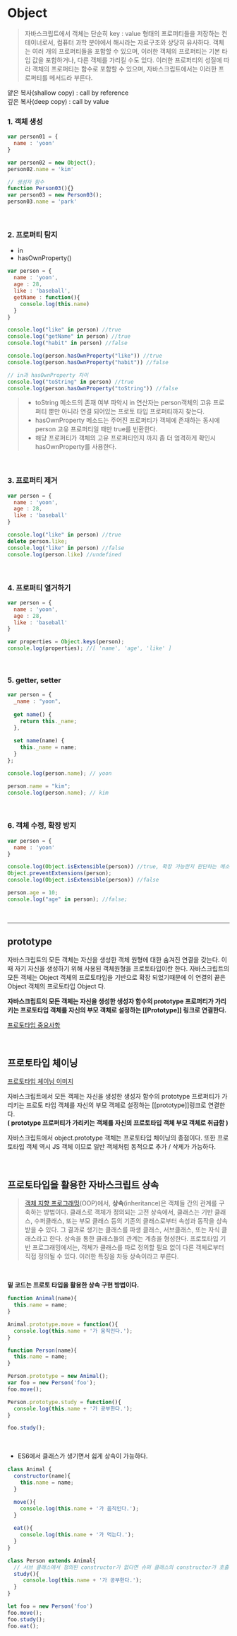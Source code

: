 # Object

> 자바스크립트에서 객체는 단순히 key : value 형태의 프로퍼티들을 저장하는 컨테이너로서, 컴퓨터 과학 분야에서 해시라는 자료구조와 상당히 유사하다. 객체는 여러 개의 프로퍼티들을 포함할 수 있으며, 이러한 객체의 프로퍼티는 기본 타입 값을 포함하거나, 다른 객체를 가리킬 수도 있다. 이러한 프로퍼티의 성질에 따라 객체의 프로퍼티는 함수로 포함할 수 있으며, 자바스크립트에서는 이러한 프로퍼티를 메서드라 부른다.

얕은 복사(shallow copy) : call by reference  
깊은 복사(deep copy) : call by value

### 1. 객체 생성

```javascript
var person01 = {
  name : 'yoon'
}

var person02 = new Object();
person02.name = 'kim'

// 생성자 함수
function Person03(){}
var person03 = new Person03();
person03.name = 'park'
```
<br/>

### 2. 프로퍼티 탐지

- in
- hasOwnProperty()

```javascript
var person = {
  name : 'yoon',
  age : 28,
  like : 'baseball',
  getName : function(){
    console.log(this.name)
  } 
}

console.log("like" in person) //true
console.log("getName" in person) //true
console.log("habit" in person) //false

console.log(person.hasOwnProperty("like")) //true
console.log(person.hasOwnProperty("habit")) //false

// in과 hasOwnProperty 차이
console.log("toString" in person) //true
console.log(person.hasOwnProperty("toString")) //false
```

> - toString 메소드의 존재 여부 파악시 in 연산자는 person객체의 고유 프로퍼티 뿐만 아니라 연결 되어있는 프로토 타입 프로퍼티까지 찾는다. 
> - hasOwnProperty 메소드는 주어진 프로퍼티가 객체에 존재하는 동시에 person 고유 프로퍼티일 때만 true를 반환한다.
> - 해당 프로퍼티가 객체의 고유 프로퍼티인지 까지 좀 더 엄격하게 확인시 hasOwnProperty를 사용한다.

<br/>

### 3. 프로퍼티 제거

```javascript
var person = {
  name : 'yoon',
  age : 28,
  like : 'baseball'
}

console.log("like" in person) //true
delete person.like;
console.log("like" in person) //false
console.log(person.like) //undefined
```

<br/>

### 4. 프로퍼티 열거하기

```javascript
var person = {
  name : 'yoon',
  age : 28,
  like : 'baseball'
}

var properties = Object.keys(person);
console.log(properties); //[ 'name', 'age', 'like' ]
```

<br/>

### 5.  getter, setter

```javascript
var person = {
  _name : "yoon",
  
  get name() {
    return this._name;
  },
  
  set name(name) {
    this._name = name;
  }
};

console.log(person.name); // yoon

person.name = "kim";
console.log(person.name); // kim
```

<br/>

### 6. 객체 수정, 확장 방지

```javascript
var person = {
  name : 'yoon'
}

console.log(Object.isExtensible(person)) //true, 확장 가능한지 판단하는 메소드
Object.preventExtensions(person);
console.log(Object.isExtensible(person)) //false

person.age = 10;
console.log("age" in person); //false;
```

<br/>
<hr/>

## prototype

자바스크립트의 모든 객체는 자신을 생성한 객체 원형에 대한 숨겨진 연결을 갖는다. 이때 자기 자신을 생성하기 위해 사용된 객체원형을 프로토타입이란 한다. 자바스크립트의 모든 객체는 Object 객체의 프로토타입을 기반으로 확장 되었기때문에 이 연결의 끝은 Object 객체의 프로토타입 Object 다.

**자바스크립트의 모든 객체는 자신을 생성한 생성자 함수의 prototype 프로퍼티가 가리키는 프로토타입 객체를 자신의 부모 객체로 설정하는 [[Prototype]] 링크로 연결한다.**

[프로토타입 중요사항](http://insanehong.kr/post/javascript-prototype/)

<br/>

## 프로토타입 체이닝

[프로토타입 체이닝 이미지](https://www.google.co.kr/search?q=%ED%94%84%EB%A1%9C%ED%86%A0%ED%83%80%EC%9E%85+%EC%B2%B4%EC%9D%B4%EB%8B%9D&newwindow=1&source=lnms&tbm=isch&sa=X&ved=0ahUKEwju18O7-MzaAhXDULwKHa51BCEQ_AUICigB&biw=1440&bih=803#imgrc=hMqnLUY-pCzA9M:)

자바스크립트에서 모든 객체는 자신을 생성한 생성자 함수의 prototype 프로퍼티가 가리키는 프로토 타입 객체를 자신의 부모 객체로 설정하는 [[prototype]]링크로 연결한다.   
**( prototype 프로퍼티가 가리키는 객체를 자신의 프로토타입 객체 부모 객체로 취급함 )**

자바스크립트에서 object.prototype 객체는 프로토타입 체이닝의 종점이다. 또한 프로토타입 객체 역시 JS 객체 이므로 일반 객체처럼 동적으로 추가 / 삭제가 가능하다.

<br/>

## 프로토타입을 활용한 자바스크립트 상속

> [객체 지향 프로그래밍](https://ko.wikipedia.org/wiki/%EA%B0%9D%EC%B2%B4_%EC%A7%80%ED%96%A5_%ED%94%84%EB%A1%9C%EA%B7%B8%EB%9E%98%EB%B0%8D)(OOP)에서, **상속**(inheritance)은 객체들 간의 관계를 구축하는 방법이다. 클래스로 객체가 정의되는 고전 상속에서, 클래스는 기반 클래스, 수퍼클래스, 또는 부모 클래스 등의 기존의 클래스로부터 속성과 동작을 상속받을 수 있다. 그 결과로 생기는 클래스를 파생 클래스, 서브클래스, 또는 자식 클래스라고 한다. 상속을 통한 클래스들의 관계는 계층을 형성한다. 프로토타입 기반 프로그래밍에서는, 객체가 클래스를 따로 정의할 필요 없이 다른 객체로부터 직접 정의될 수 있다. 이러한 특징을 차등 상속이라고 부른다.

<br/>

**밑 코드는 프로토 타입을 활용한 상속 구현 방법이다.**

```javascript
function Animal(name){
  this.name = name;
}

Animal.prototype.move = function(){
  console.log(this.name + '가 움직인다.');
}

function Person(name){
  this.name = name;
}

Person.prototype = new Animal();
var foo = new Person('foo');
foo.move();

Person.prototype.study = function(){
  console.log(this.name + '가 공부한다.');
}

foo.study();
```

<br/>

- ES6에서 클래스가 생기면서 쉽게 상속이 가능하다.

```javascript
class Animal {
  constructor(name){
    this.name = name;
  }

  move(){
    console.log(this.name + '가 움직인다.');
  }
  
  eat(){
    console.log(this.name + '가 먹는다.');
  }
}

class Person extends Animal{  
  // 서브 클래스에서 정의된 constructor가 없다면 슈퍼 클래스의 constructor가 호출된다.
  study(){
     console.log(this.name + '가 공부한다.');
  }
}

let foo = new Person('foo')
foo.move();
foo.study();
foo.eat();
```

<br/>